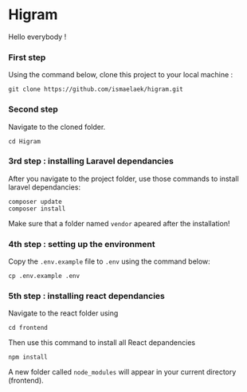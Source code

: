 # Higram
Hello everybody !


### First step 
Using the command below, clone this project to your local machine :

```
git clone https://github.com/ismaelaek/higram.git
```

### Second step

Navigate to the cloned folder.
```
cd Higram
```

### 3rd step : installing Laravel dependancies

After you  navigate to the project folder, use those commands to install laravel dependancies:
```
composer update 
composer install
```
Make sure that a folder named `vendor` apeared after the installation!

### 4th step : setting up the environment
Copy the `.env.example` file to `.env` using the command below:
```
cp .env.example .env
```
### 5th step : installing react dependancies
Navigate to the react folder using 
```
cd frontend
```
Then use this command to install all React depandencies 
```
npm install
```
A new folder called `node_modules` will appear in your current directory (frontend).

